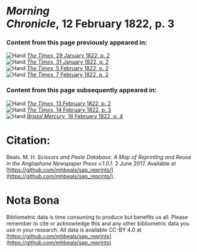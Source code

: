 # *Morning Chronicle*, 12 February 1822, p. 3  
  
### Content from this page previously appeared in:  
![Hand](http://scissorsandpaste.net/wp-content/uploads/2017/06/smallhandpointer.png) [*The Times*, 29 January 1822, p. 2](https://mhbeals.github.io/sap_html/The-Times/The-Times-29-January-1822-p-2)  
![Hand](http://scissorsandpaste.net/wp-content/uploads/2017/06/smallhandpointer.png) [*The Times*, 31 January 1822, p. 2](https://mhbeals.github.io/sap_html/The-Times/The-Times-31-January-1822-p-2)  
![Hand](http://scissorsandpaste.net/wp-content/uploads/2017/06/smallhandpointer.png) [*The Times*, 5 February 1822, p. 2](https://mhbeals.github.io/sap_html/The-Times/The-Times-5-February-1822-p-2)  
![Hand](http://scissorsandpaste.net/wp-content/uploads/2017/06/smallhandpointer.png) [*The Times*, 7 February 1822, p. 2](https://mhbeals.github.io/sap_html/The-Times/The-Times-7-February-1822-p-2)  
  
### Content from this page subsequently appeared in:  
![Hand](http://scissorsandpaste.net/wp-content/uploads/2017/06/smallhandpointer.png) [*The Times*, 13 February 1822, p. 2](https://mhbeals.github.io/sap_html/The-Times/The-Times-13-February-1822-p-2)  
![Hand](http://scissorsandpaste.net/wp-content/uploads/2017/06/smallhandpointer.png) [*The Times*, 14 February 1822, p. 3](https://mhbeals.github.io/sap_html/The-Times/The-Times-14-February-1822-p-3)  
![Hand](http://scissorsandpaste.net/wp-content/uploads/2017/06/smallhandpointer.png) [*Bristol Mercury*, 16 February 1822, p. 4](https://mhbeals.github.io/sap_html/Bristol-Mercury/Bristol-Mercury-16-February-1822-p-4)  


# Citation: 

Beals. M. H. *Scissors and Paste Database: A Map of Reprinting and Reuse in the Anglophone Newspaper Press v.1.0.1.* 2 June 2017. Available at [https://github.com/mhbeals/sap_reprints/](https://github.com/mhbeals/sap_reprints/). 

# Nota Bona

Bibliometric data is time consuming to produce but benefits us all. Please remember to cite or acknowledge this and any other bibliometric data you use in your research. All data is available CC-BY 4.0 at [https://github.com/mhbeals/sap_reprints](https://github.com/mhbeals/sap_reprints)